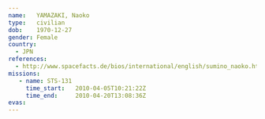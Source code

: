 ```yaml
---
name:	YAMAZAKI, Naoko
type:	civilian
dob:	1970-12-27
gender:	Female
country:
  - JPN
references:
  - http://www.spacefacts.de/bios/international/english/sumino_naoko.htm
missions:
   - name: STS-131
     time_start:   2010-04-05T10:21:22Z
     time_end:     2010-04-20T13:08:36Z
evas:
---
```

